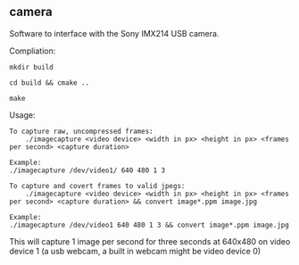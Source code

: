 ## camera

Software to interface with the Sony IMX214 USB camera.

Compliation:

    mkdir build 
    
    cd build && cmake ..
    
    make 

Usage:

    To capture raw, uncompressed frames:
        ./imagecapture <video device> <width in px> <height in px> <frames per second> <capture duration>

    Example:
    ./imagecapture /dev/video1/ 640 480 1 3

    To capture and covert frames to valid jpegs:
        ./imagecapture <video device> <width in px> <height in px> <frames per second> <capture duration> && convert image*.ppm image.jpg
    
    Example:
    ./imagecapture /dev/video1 640 480 1 3 && convert image*.ppm image.jpg


This will capture 1 image per second for three seconds at 640x480 on video device 1 (a usb webcam, a built in webcam might be video device 0)
